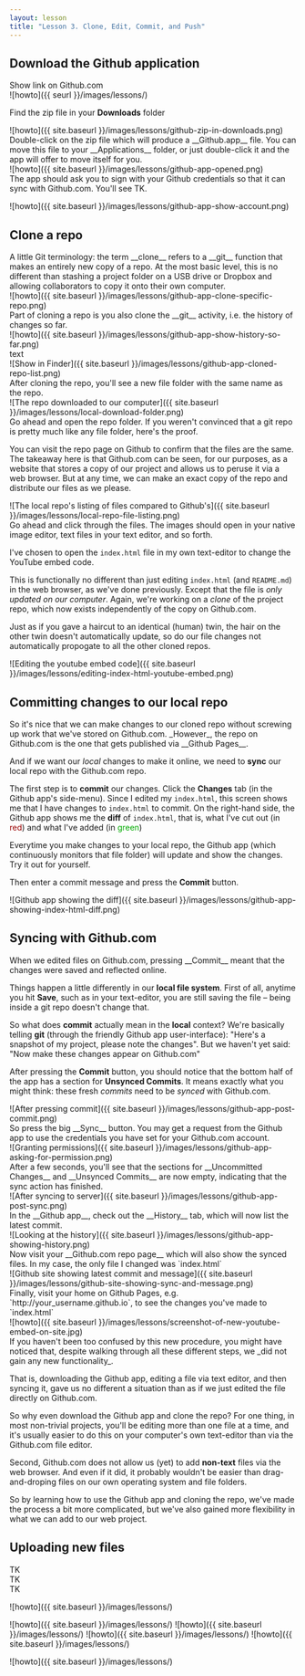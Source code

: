 ```yaml
---
layout: lesson
title: "Lesson 3. Clone, Edit, Commit, and Push"
---
```



## Download the Github application

<section class="row">
<div class="col-sm-6">
Show link on Github.com
</div>
<div class="col-sm-6">
![howto]({{ <site class="ba"></site>seurl }}/images/lessons/)
</div>
</section>


<section class="row">
<div class="col-sm-6">

Find the zip file in your __Downloads__ folder

</div>
<div class="col-sm-6">
![howto]({{ site.baseurl }}/images/lessons/github-zip-in-downloads.png)
</div>
</section>


<section class="row">
<div class="col-sm-6">
Double-click on the zip file which will produce a __Github.app__ file. You can move this file to your __Applications__ folder, or just double-click it and the app will offer to move itself for you.
</div>
<div class="col-sm-6">
![howto]({{ site.baseurl }}/images/lessons/github-app-opened.png)
</div>
</section>


<section class="row">
<div class="col-sm-6">
The app should ask you to sign with your Github credentials so that it can sync with Github.com. You'll see TK.


</div>
<div class="col-sm-6">


![howto]({{ site.baseurl }}/images/lessons/github-app-show-account.png)
</div>
</section>



## Clone a repo

<section class="row">
<div class="col-sm-6">
A little Git terminology: the term __clone__ refers to a __git__ function that makes an entirely new copy of a repo. At the most basic level, this is no different than stashing a project folder on a USB drive or Dropbox and allowing collaborators to copy it onto their own computer.
</div>
<div class="col-sm-6">
![howto]({{ site.baseurl }}/images/lessons/github-app-clone-specific-repo.png)
</div>
</section>



<section class="row">
<div class="col-sm-6">
Part of cloning a repo is you also clone the __git__ activity, i.e. the history of changes so far.
</div>
<div class="col-sm-6">
![howto]({{ site.baseurl }}/images/lessons/github-app-show-history-so-far.png)

</div>
</section>




<section class="row">
<div class="col-sm-6">
text
</div>
<div class="col-sm-6">
![Show in Finder]({{ site.baseurl }}/images/lessons/github-app-cloned-repo-list.png)

</div>
</section>


<section class="row">
<div class="col-sm-6">
After cloning the repo, you'll see a new file folder with the same name as the repo. 
</div>
<div class="col-sm-6">
![The repo downloaded to our computer]({{ site.baseurl }}/images/lessons/local-download-folder.png)
</div>
</section>


<section class="row">
<div class="col-sm-6">
Go ahead and open the repo folder. If you weren't convinced that a git repo is pretty much like any file folder, here's the proof.

You can visit the repo page on Github to confirm that the files are the same. The takeaway here is that Github.com can be seen, for our purposes, as a website that stores a copy of our project and allows us to peruse it via a web browser. But at any time, we can make an exact copy of the repo and distribute our files as we please.
</div>
<div class="col-sm-6">
![The local repo's listing of files compared to Github's]({{ site.baseurl }}/images/lessons/local-repo-file-listing.png)
</div>
</section>


<section class="row">
<div class="col-sm-6">
Go ahead and click through the files. The images should open in your native image editor, text files in your text editor, and so forth.

I've chosen to open the `index.html` file in my own text-editor to change the YouTube embed code.

This is functionally no different than just editing `index.html` (and `README.md`) in the web browser, as we've done previously. Except that the file is _only updated on our computer_. Again, we're working on a _clone_ of the project repo, which now exists independently of the copy on Github.com. 

Just as if you gave a haircut to an identical (human) twin, the hair on the other twin doesn't automatically update, so do our file changes not automatically propogate to all the other cloned repos.
</div>
<div class="col-sm-6">
![Editing the youtube embed code]({{ site.baseurl }}/images/lessons/editing-index-html-youtube-embed.png)
</div>
</section>


## Committing changes to our local repo

<section class="row">
<div class="col-sm-6">
So it's nice that we can make changes to our cloned repo without screwing up work that we've stored on Github.com. _However_, the repo on Github.com is the one that gets published via __Github Pages__.

And if we want our _local_ changes to make it online, we need to __sync__ our local repo with the Github.com repo.


The first step is to __commit__ our changes. Click the __Changes__ tab (in the Github app's side-menu). Since I edited my `index.html`, this screen shows me that I have changes to `index.html` to commit. On the right-hand side, the Github app shows me the __diff__ of `index.html`, that is, what I've cut out (in <span style="color: #900;">red</span>) and what I've added (in <span style="color:#0a0">green</span>)

Everytime you make changes to your local repo, the Github app (which continuously monitors that file folder) will update and show the changes. Try it out for yourself.

Then enter a commit message and press the __Commit__ button.

</div>
<div class="col-sm-6">
![Github app showing the diff]({{ site.baseurl }}/images/lessons/github-app-showing-index-html-diff.png)
</div>
</section>


## Syncing with Github.com

<section class="row">
<div class="col-sm-6">
When we edited files on Github.com, pressing __Commit__ meant that the changes were saved and reflected online.

Things happen a little differently in our __local file system__. First of all, anytime you hit __Save__, such as in your text-editor, you are still saving the file &ndash; being inside a git repo doesn't change that.

So what does __commit__ actually mean in the __local__ context? We're basically telling __git__ (through the friendly Github app user-interface): "Here's a snapshot of my project, please note the changes". But we haven't yet said: "Now make these changes appear on Github.com"

After pressing the __Commit__ button, you should notice that the bottom half of the app has a section for __Unsynced Commits__. It means exactly what you might think: these fresh _commits_ need to be _synced_ with Github.com.
</div>
<div class="col-sm-6">
![After pressing commit]({{ site.baseurl }}/images/lessons/github-app-post-commit.png)
</div>
</section>



<section class="row">
<div class="col-sm-6">
So press the big __Sync__ button. You may get a request from the Github app to use the credentials you have set for your Github.com account.
</div>
<div class="col-sm-6">
![Granting permissions]({{ site.baseurl }}/images/lessons/github-app-asking-for-permission.png)
</div>
</section>


<section class="row">
<div class="col-sm-6">
After a few seconds, you'll see that the sections for __Uncommitted Changes__ and __Unsynced Commits__ are now empty, indicating that the sync action has finished.
</div>
<div class="col-sm-6">
![After syncing to server]({{ site.baseurl }}/images/lessons/github-app-post-sync.png)
</div>
</section>



<section class="row">
<div class="col-sm-6">
In the __Github app__, check out the __History__ tab, which will now list the latest commit.
</div>
<div class="col-sm-6">
![Looking at the history]({{ site.baseurl }}/images/lessons/github-app-showing-history.png)
</div>
</section>

<section class="row">
<div class="col-sm-6">
Now visit your __Github.com repo page__ which will also show the synced files. In my case, the only file I changed was `index.html`
</div>
<div class="col-sm-6">
![Github site showing latest commit and message]({{ site.baseurl }}/images/lessons/github-site-showing-sync-and-message.png)
</div>
</section>

<section class="row">
<div class="col-sm-6">
Finally, visit your home on Github Pages, e.g. `http://your_username.github.io`, to see the changes you've made to `index.html`
</div>
<div class="col-sm-6">
![howto]({{ site.baseurl }}/images/lessons/screenshot-of-new-youtube-embed-on-site.jpg)
</div>
</section>

<section class="overview">
If you haven't been too confused by this new procedure, you might have noticed that, despite walking through all these different steps, we _did not gain any new functionality_.

That is, downloading the Github app, editing a file via text editor, and then syncing it, gave us no different a situation than as if we just edited the file directly on Github.com.

So why even download the Github app and clone the repo? For one thing, in most non-trivial projects, you'll be editing more than one file at a time, and it's usually easier to do this on your computer's own text-editor than via the Github.com file editor.

Second, Github.com does not allow us (yet) to add __non-text__ files via the web browser. And even if it did, it probably wouldn't be easier than drag-and-droping files on our own operating system and file folders.

So by learning how to use the Github app and cloning the repo, we've made the process a bit more complicated, but we've also gained more flexibility in what we can add to our web project.
</section>

## Uploading new files
<section class="row">
<div class="col-sm-6">

</div>
<div class="col-sm-6">

</div>
</section>



<section class="row">
<div class="col-sm-6">
TK
</div>
<div class="col-sm-6">

</div>
</section>


<section class="row">
<div class="col-sm-6">
TK
</div>
<div class="col-sm-6">

</div>
</section>

<section class="row">
<div class="col-sm-6">
TK
</div>
<div class="col-sm-6">

</div>
</section>


![howto]({{ site.baseurl }}/images/lessons/)

![howto]({{ site.baseurl }}/images/lessons/)
![howto]({{ site.baseurl }}/images/lessons/)
![howto]({{ site.baseurl }}/images/lessons/)
![howto]({{ site.baseurl }}/images/lessons/)





![howto]({{ site.baseurl }}/images/lessons/)

